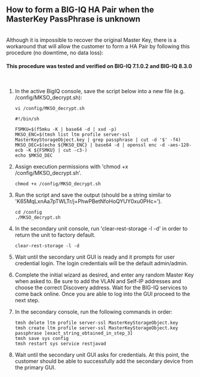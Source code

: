 
## How to form a BIG-IQ HA Pair when the MasterKey PassPhrase is unknown
<br/>  
Although it is impossible to recover the original Master Key, there is a workaround that will allow the customer to form a HA Pair by following this procedure (no downtime, no data loss):   

<br/>  

#### This procedure was tested and verified on BIG-IQ 7.1.0.2 and BIG-IQ 8.3.0  

<br/>  

1. In the active BigIQ console, save the script below into a new file (e.g. /config/MKSO_decrypt.sh):
    ```
    vi /config/MKSO_decrypt.sh
    ```

    ```
    #!/bin/sh

    F5MKU=$(f5mku -K | base64 -d | xxd -p)
    MKSO_ENC=$(tmsh list ltm profile server-ssl MasterKeyStorageObject.key | grep passphrase | cut -d '$' -f4)
    MKSO_DEC=$(echo ${MKSO_ENC} | base64 -d | openssl enc -d -aes-128-ecb -K ${F5MKU} | cut -c3-)
    echo $MKSO_DEC
    ```

2. Assign execution permissions with 'chmod +x /config/MKSO_decrypt.sh'. 
    ```
    chmod +x /config/MKSO_decrypt.sh
    ```

3. Run the script and save the output (should be a string similar to 'K65MqLxnAa7pTWLTr/j+PhwPBetNfoHoQYUY0xu0PHc=').  
    ```
    cd /config
    ./MKSO_decrypt.sh
    ```

4. In the secondary unit console, run 'clear-rest-storage -l -d' in order to return the unit to factory default.  
    ```
    clear-rest-storage -l -d
    ```

5. Wait until the secondary unit GUI is ready and it prompts for user credential login. The login credentials will be the default admin/admin.  

6.  Complete the initial wizard as desired, and enter any random Master Key when asked to. Be sure to add the VLAN and Self-IP addresses and choose the correct Discovery address.   Wait for the BIG-IQ services to come back online.  Once you are able to log into the GUI proceed to the next step.    

7. In the secondary console, run the following commands in order:  
    ```
    tmsh delete ltm profile server-ssl MasterKeyStorageObject.key
    tmsh create ltm profile server-ssl MasterKeyStorageObject.key passphrase [exact_string_obtained_in_step_3]
    tmsh save sys config
    tmsh restart sys service restjavad
    ```

8. Wait until the secondary unit GUI asks for credentials. At this point, the customer should be able to successfully add the secondary device from the primary GUI.  